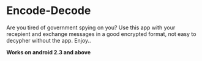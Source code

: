 # Encode-Decode

Are you tired of government spying on you? Use this app with your recepient and exchange messages in a good encrypted format, not easy to decypher without the app. Enjoy..

<b>Works on android 2.3 and above</b>
